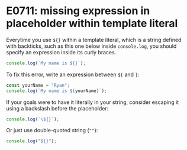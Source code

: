# E0711: missing expression in placeholder within template literal

Everytime you use `${}` within a template literal, which is a string defined
with backticks, such as this one below inside `console.log`, you should specify
an expression inside its curly braces.

```javascript
console.log(`My name is ${}`);
```

To fix this error, write an expression between `${` and `}`:

```javascript
const yourName = "Ryan";
console.log(`My name is ${yourName}`);
```

If your goals were to have it literally in your string, consider escaping it
using a backslash before the placeholder:

```javascript
console.log(`\${}`);
```

Or just use double-quoted string (`""`):

```javascript
console.log("${}");
```
